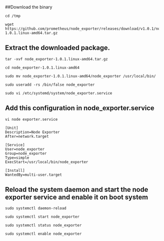 ##Download the binary
```
cd /tmp

wget https://github.com/prometheus/node_exporter/releases/download/v1.0.1/node_exporter-1.0.1.linux-amd64.tar.gz
```
## Extract the downloaded package. 
```
tar -xvf node_exporter-1.0.1.linux-amd64.tar.gz
```
```
cd node_exporter-1.0.1.linux-amd64
```
```
sudo mv node_exporter-1.0.1.linux-amd64/node_exporter /usr/local/bin/
```
```
sudo useradd -rs /bin/false node_exporter
```
```
sudo vi /etc/systemd/system/node_exporter.service
```
## Add this configuration in node_exporter.service
```   
vi node exporter.service

[Unit]
Description=Node Exporter
After=network.target

[Service]
User=node_exporter
Group=node_exporter
Type=simple
ExecStart=/usr/local/bin/node_exporter

[Install]
WantedBy=multi-user.target
```
## Reload the system daemon and start the node exporter service and enable it on boot system 

```
sudo systemctl daemon-reload
```
```
sudo systemctl start node_exporter
```
```
sudo systemctl status node_exporter
```
```
sudo systemctl enable node_exporter
```
